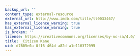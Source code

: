 ```yaml
---
backup_url: ''
content_type: external-resource
external_url: http://www.imdb.com/title/tt0033467/
has_external_licence_warning: true
has_external_license_warning: true
is_broken: ''
license: https://creativecommons.org/licenses/by-nc-sa/4.0/
title: _Citizen Kane_
uid: d7605e0a-0f16-464d-a82d-a1e110372095
---
```

